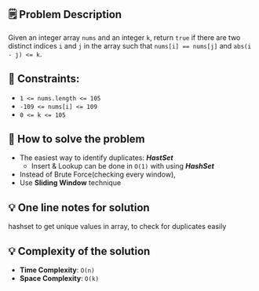 ## 🗒️ Problem Description
Given an integer array `nums` and an integer `k`, return `true` if there are two distinct indices `i` and `j` in the array such that `nums[i] == nums[j]` and `abs(i - j) <= k`.

## 📌 Constraints:
- `1 <= nums.length <= 105`
- `-109 <= nums[i] <= 109`
- `0 <= k <= 105`

## 🤔 How to solve the problem
- The easiest way to identify duplicates: ***HastSet***
  - Insert & Lookup can be done in `O(1)` with using ***HashSet***
- Instead of Brute Force(checking every window),
- Use **Sliding Window** technique

## 💡 One line notes for solution
hashset to get unique values in array, to check for duplicates easily

## 💡 Complexity of the solution
- **Time Complexity**: `O(n)` 
- **Space Complexity**: `O(k)`

